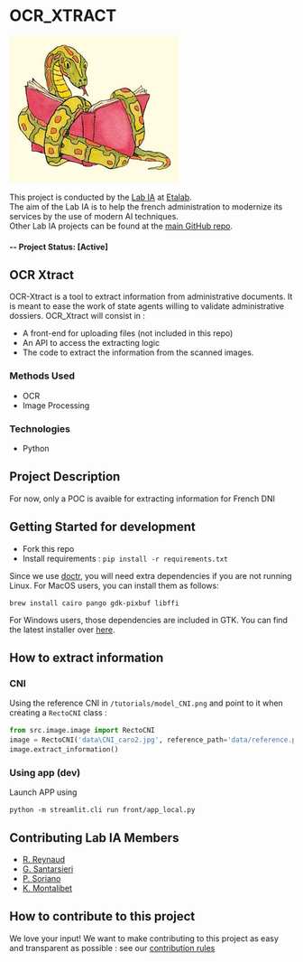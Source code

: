 OCR_XTRACT
====
![LOGO](.github/reading_snake.jpg)

This project is conducted by the [Lab IA](https://www.etalab.gouv.fr/datasciences-et-intelligence-artificielle) at [Etalab](https://www.etalab.gouv.fr/).  
The aim of the Lab IA is to help the french administration to modernize its services by the use of modern AI techniques.  
Other Lab IA projects can be found at the [main GitHub repo](https://github.com/etalab-ia/). 
#### -- Project Status: [Active]

## OCR Xtract
OCR-Xtract is a tool to extract information from administrative documents. It is meant to ease the work of state agents willing to validate administrative dossiers. OCR_Xtract will consist in :
- A front-end for uploading files (not included in this repo)
- An API to access the extracting logic
- The code to extract the information from the scanned images. 

### Methods Used
* OCR
* Image Processing
### Technologies 
* Python

## Project Description 
For now, only a POC is avaible for extracting information for French DNI 

## Getting Started for development
* Fork this repo 
* Install requirements : `pip install -r requirements.txt`

Since we use [doctr](https://mindee.github.io/doctr/), you will need extra dependencies if you are not running Linux.
For MacOS users, you can install them as follows:
```shell
brew install cairo pango gdk-pixbuf libffi
```

For Windows users, those dependencies are included in GTK. You can find the latest installer over [here](https://github.com/tschoonj/GTK-for-Windows-Runtime-Environment-Installer/releases).


## How to extract information 
### CNI
Using the reference CNI in `/tutorials/model_CNI.png` and point to it when creating a `RectoCNI` class :
```Python
from src.image.image import RectoCNI
image = RectoCNI('data\CNI_caro2.jpg', reference_path='data/reference.png')
image.extract_information()
```

### Using app (dev)
Launch APP using
```
python -m streamlit.cli run front/app_local.py
```

## Contributing Lab IA Members
* [R. Reynaud](https://github.com/rob192)
* [G. Santarsieri](https://github.com/giuliasantarsieri)
* [P. Soriano](https://github.com/psorianom)
* [K. Montalibet](https://github.com/orgs/etalab-ia/people/KimMontalibet)

## How to contribute to this project 
We love your input! We want to make contributing to this project as easy and transparent as possible : see our [contribution rules](https://github.com/etalab-ia/ocr-xtract/blob/master/.github/contributing.md)

